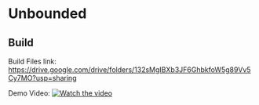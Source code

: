 # Unbounded

## Build
Build Files link: https://drive.google.com/drive/folders/132sMgIBXb3JF6GhbkfoW5g89Vv5Cy7MO?usp=sharing

Demo Video:
[![Watch the video](https://img.youtube.com/vi/DORPMXHzHLs/maxresdefault.jpg)](https://www.youtube.com/watch?v=DORPMXHzHLs)
